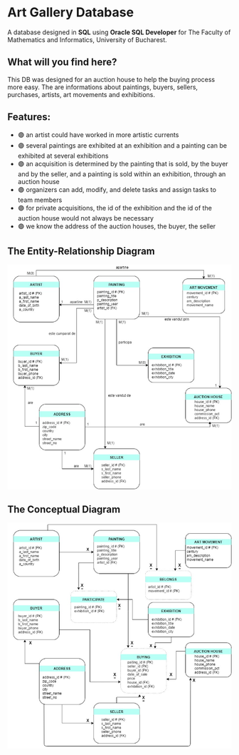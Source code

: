 # Art Gallery Database
A database designed in **SQL** using **Oracle SQL Developer** for The Faculty of Mathematics and Informatics, University of Bucharest.

## What will you find here?
This DB was designed for an auction house to help the buying process more easy. The are informations about paintings, buyers, sellers, purchases, artists, art movements
and exhibitions.

## Features:
- 🟣 an artist could have worked in more artistic currents
- 🟣 several paintings are exhibited at an exhibition and a painting can be exhibited at several exhibitions
- 🟣 an acquisition is determined by the painting that is sold, by the buyer and by the seller, and a painting is sold within an exhibition, through an auction house
- 🟣 organizers can add, modify, and delete tasks and assign tasks to team members
- 🟣 for private acquisitions, the id of the exhibition and the id of the auction house would not always be necessary
- 🟣 we know the address of the auction houses, the buyer, the seller



## The Entity-Relationship Diagram
![](Diagrams/ArtGalleryERD.jpg)

## The Conceptual Diagram
![](Diagrams/ArtGalleryCD.jpg)
